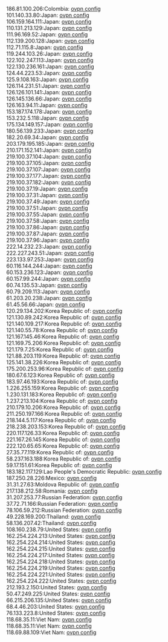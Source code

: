 186.81.100.206:Colombia: [ovpn config](vpn/186_81_100_206.ovpn)  
101.140.33.80:Japan: [ovpn config](vpn/101_140_33_80.ovpn)  
106.159.164.111:Japan: [ovpn config](vpn/106_159_164_111.ovpn)  
110.131.213.129:Japan: [ovpn config](vpn/110_131_213_129.ovpn)  
111.96.169.52:Japan: [ovpn config](vpn/111_96_169_52.ovpn)  
112.139.200.128:Japan: [ovpn config](vpn/112_139_200_128.ovpn)  
112.71.115.8:Japan: [ovpn config](vpn/112_71_115_8.ovpn)  
119.244.103.26:Japan: [ovpn config](vpn/119_244_103_26.ovpn)  
122.102.247.113:Japan: [ovpn config](vpn/122_102_247_113.ovpn)  
122.130.236.161:Japan: [ovpn config](vpn/122_130_236_161.ovpn)  
124.44.223.53:Japan: [ovpn config](vpn/124_44_223_53.ovpn)  
125.9.108.163:Japan: [ovpn config](vpn/125_9_108_163.ovpn)  
126.114.231.51:Japan: [ovpn config](vpn/126_114_231_51.ovpn)  
126.126.101.141:Japan: [ovpn config](vpn/126_126_101_141.ovpn)  
126.145.136.66:Japan: [ovpn config](vpn/126_145_136_66.ovpn)  
126.163.94.11:Japan: [ovpn config](vpn/126_163_94_11.ovpn)  
153.187.174.178:Japan: [ovpn config](vpn/153_187_174_178.ovpn)  
153.232.5.118:Japan: [ovpn config](vpn/153_232_5_118.ovpn)  
175.134.149.157:Japan: [ovpn config](vpn/175_134_149_157.ovpn)  
180.56.139.233:Japan: [ovpn config](vpn/180_56_139_233.ovpn)  
182.20.69.34:Japan: [ovpn config](vpn/182_20_69_34.ovpn)  
203.179.195.185:Japan: [ovpn config](vpn/203_179_195_185.ovpn)  
210.171.152.141:Japan: [ovpn config](vpn/210_171_152_141.ovpn)  
219.100.37.104:Japan: [ovpn config](vpn/219_100_37_104.ovpn)  
219.100.37.105:Japan: [ovpn config](vpn/219_100_37_105.ovpn)  
219.100.37.107:Japan: [ovpn config](vpn/219_100_37_107.ovpn)  
219.100.37.177:Japan: [ovpn config](vpn/219_100_37_177.ovpn)  
219.100.37.182:Japan: [ovpn config](vpn/219_100_37_182.ovpn)  
219.100.37.19:Japan: [ovpn config](vpn/219_100_37_19.ovpn)  
219.100.37.31:Japan: [ovpn config](vpn/219_100_37_31.ovpn)  
219.100.37.49:Japan: [ovpn config](vpn/219_100_37_49.ovpn)  
219.100.37.51:Japan: [ovpn config](vpn/219_100_37_51.ovpn)  
219.100.37.55:Japan: [ovpn config](vpn/219_100_37_55.ovpn)  
219.100.37.58:Japan: [ovpn config](vpn/219_100_37_58.ovpn)  
219.100.37.86:Japan: [ovpn config](vpn/219_100_37_86.ovpn)  
219.100.37.87:Japan: [ovpn config](vpn/219_100_37_87.ovpn)  
219.100.37.96:Japan: [ovpn config](vpn/219_100_37_96.ovpn)  
222.14.232.23:Japan: [ovpn config](vpn/222_14_232_23.ovpn)  
222.227.243.51:Japan: [ovpn config](vpn/222_227_243_51.ovpn)  
223.133.97.253:Japan: [ovpn config](vpn/223_133_97_253.ovpn)  
60.116.144.244:Japan: [ovpn config](vpn/60_116_144_244.ovpn)  
60.153.236.123:Japan: [ovpn config](vpn/60_153_236_123.ovpn)  
60.157.99.244:Japan: [ovpn config](vpn/60_157_99_244.ovpn)  
60.74.135.53:Japan: [ovpn config](vpn/60_74_135_53.ovpn)  
60.79.209.113:Japan: [ovpn config](vpn/60_79_209_113.ovpn)  
61.203.20.238:Japan: [ovpn config](vpn/61_203_20_238.ovpn)  
61.45.56.66:Japan: [ovpn config](vpn/61_45_56_66.ovpn)  
120.29.134.202:Korea Republic of: [ovpn config](vpn/120_29_134_202.ovpn)  
121.130.89.242:Korea Republic of: [ovpn config](vpn/121_130_89_242.ovpn)  
121.140.109.217:Korea Republic of: [ovpn config](vpn/121_140_109_217.ovpn)  
121.140.55.78:Korea Republic of: [ovpn config](vpn/121_140_55_78.ovpn)  
121.167.145.46:Korea Republic of: [ovpn config](vpn/121_167_145_46.ovpn)  
121.169.75.206:Korea Republic of: [ovpn config](vpn/121_169_75_206.ovpn)  
121.179.7.25:Korea Republic of: [ovpn config](vpn/121_179_7_25.ovpn)  
121.88.203.119:Korea Republic of: [ovpn config](vpn/121_88_203_119.ovpn)  
125.141.38.226:Korea Republic of: [ovpn config](vpn/125_141_38_226.ovpn)  
175.200.253.96:Korea Republic of: [ovpn config](vpn/175_200_253_96.ovpn)  
180.67.6.123:Korea Republic of: [ovpn config](vpn/180_67_6_123.ovpn)  
183.97.46.193:Korea Republic of: [ovpn config](vpn/183_97_46_193.ovpn)  
1.226.255.159:Korea Republic of: [ovpn config](vpn/1_226_255_159.ovpn)  
1.230.131.183:Korea Republic of: [ovpn config](vpn/1_230_131_183.ovpn)  
1.237.213.104:Korea Republic of: [ovpn config](vpn/1_237_213_104.ovpn)  
210.179.10.206:Korea Republic of: [ovpn config](vpn/210_179_10_206.ovpn)  
211.250.197.166:Korea Republic of: [ovpn config](vpn/211_250_197_166.ovpn)  
218.144.5.117:Korea Republic of: [ovpn config](vpn/218_144_5_117.ovpn)  
218.238.203.153:Korea Republic of: [ovpn config](vpn/218_238_203_153.ovpn)  
220.117.126.33:Korea Republic of: [ovpn config](vpn/220_117_126_33.ovpn)  
221.167.26.145:Korea Republic of: [ovpn config](vpn/221_167_26_145.ovpn)  
222.120.65.65:Korea Republic of: [ovpn config](vpn/222_120_65_65.ovpn)  
27.35.77.119:Korea Republic of: [ovpn config](vpn/27_35_77_119.ovpn)  
58.237.163.188:Korea Republic of: [ovpn config](vpn/58_237_163_188.ovpn)  
59.17.151.61:Korea Republic of: [ovpn config](vpn/59_17_151_61.ovpn)  
183.182.117.129:Lao People's Democratic Republic: [ovpn config](vpn/183_182_117_129.ovpn)  
187.250.28.226:Mexico: [ovpn config](vpn/187_250_28_226.ovpn)  
31.31.27.63:Moldova Republic of: [ovpn config](vpn/31_31_27_63.ovpn)  
217.138.212.58:Romania: [ovpn config](vpn/217_138_212_58.ovpn)  
31.207.253.77:Russian Federation: [ovpn config](vpn/31_207_253_77.ovpn)  
37.72.71.166:Russian Federation: [ovpn config](vpn/37_72_71_166.ovpn)  
78.106.59.212:Russian Federation: [ovpn config](vpn/78_106_59_212.ovpn)  
49.228.169.200:Thailand: [ovpn config](vpn/49_228_169_200.ovpn)  
58.136.207.42:Thailand: [ovpn config](vpn/58_136_207_42.ovpn)  
108.160.238.79:United States: [ovpn config](vpn/108_160_238_79.ovpn)  
162.254.224.213:United States: [ovpn config](vpn/162_254_224_213.ovpn)  
162.254.224.214:United States: [ovpn config](vpn/162_254_224_214.ovpn)  
162.254.224.215:United States: [ovpn config](vpn/162_254_224_215.ovpn)  
162.254.224.217:United States: [ovpn config](vpn/162_254_224_217.ovpn)  
162.254.224.218:United States: [ovpn config](vpn/162_254_224_218.ovpn)  
162.254.224.219:United States: [ovpn config](vpn/162_254_224_219.ovpn)  
162.254.224.221:United States: [ovpn config](vpn/162_254_224_221.ovpn)  
162.254.224.222:United States: [ovpn config](vpn/162_254_224_222.ovpn)  
212.193.2.150:United States: [ovpn config](vpn/212_193_2_150.ovpn)  
50.47.249.225:United States: [ovpn config](vpn/50_47_249_225.ovpn)  
66.215.206.135:United States: [ovpn config](vpn/66_215_206_135.ovpn)  
68.4.46.203:United States: [ovpn config](vpn/68_4_46_203.ovpn)  
76.133.223.8:United States: [ovpn config](vpn/76_133_223_8.ovpn)  
118.68.35.11:Viet Nam: [ovpn config](vpn/118_68_35_11.ovpn)  
118.68.35.11:Viet Nam: [ovpn config](vpn/118_68_35_11.ovpn)  
118.69.88.109:Viet Nam: [ovpn config](vpn/118_69_88_109.ovpn)  
